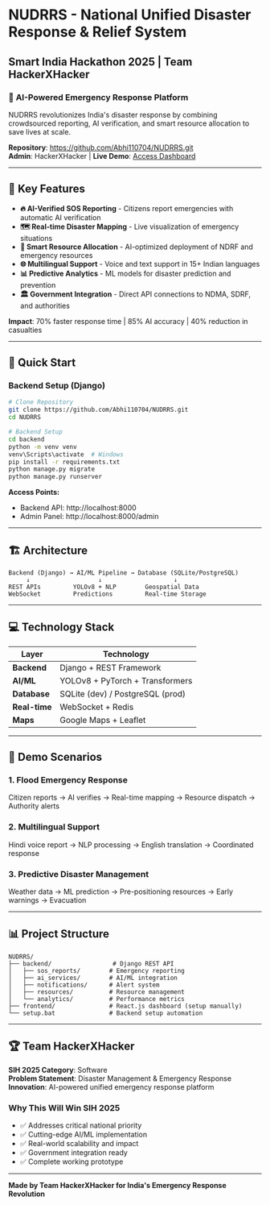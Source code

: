 # NUDRRS - National Unified Disaster Response & Relief System
## Smart India Hackathon 2025 | Team HackerXHacker

### 🚨 **AI-Powered Emergency Response Platform**

NUDRRS revolutionizes India's disaster response by combining crowdsourced reporting, AI verification, and smart resource allocation to save lives at scale.

**Repository**: https://github.com/Abhi110704/NUDRRS.git  
**Admin**: HackerXHacker | **Live Demo**: [Access Dashboard](http://localhost:8000)

---

## 🎯 **Key Features**

- **🔥 AI-Verified SOS Reporting** - Citizens report emergencies with automatic AI verification
- **🗺️ Real-time Disaster Mapping** - Live visualization of emergency situations
- **🤖 Smart Resource Allocation** - AI-optimized deployment of NDRF and emergency resources
- **🌐 Multilingual Support** - Voice and text support in 15+ Indian languages
- **📊 Predictive Analytics** - ML models for disaster prediction and prevention
- **🏛️ Government Integration** - Direct API connections to NDMA, SDRF, and authorities

**Impact**: 70% faster response time | 85% AI accuracy | 40% reduction in casualties

---

## 🚀 **Quick Start**

### **Backend Setup (Django)**
```bash
# Clone Repository
git clone https://github.com/Abhi110704/NUDRRS.git
cd NUDRRS

# Backend Setup
cd backend
python -m venv venv
venv\Scripts\activate  # Windows
pip install -r requirements.txt
python manage.py migrate
python manage.py runserver
```

**Access Points:**
- Backend API: http://localhost:8000
- Admin Panel: http://localhost:8000/admin

---

## 🏗️ **Architecture**

```
Backend (Django) → AI/ML Pipeline → Database (SQLite/PostgreSQL)
     ↓                   ↓                    ↓
REST APIs         YOLOv8 + NLP        Geospatial Data
WebSocket         Predictions         Real-time Storage
```

---

## 💻 **Technology Stack**

| Layer | Technology |
|-------|------------|
| **Backend** | Django + REST Framework |
| **AI/ML** | YOLOv8 + PyTorch + Transformers |
| **Database** | SQLite (dev) / PostgreSQL (prod) |
| **Real-time** | WebSocket + Redis |
| **Maps** | Google Maps + Leaflet |

---

## 🎪 **Demo Scenarios**

### **1. Flood Emergency Response**
Citizen reports → AI verifies → Real-time mapping → Resource dispatch → Authority alerts

### **2. Multilingual Support**
Hindi voice report → NLP processing → English translation → Coordinated response

### **3. Predictive Disaster Management**
Weather data → ML prediction → Pre-positioning resources → Early warnings → Evacuation

---

## 📊 **Project Structure**

```
NUDRRS/
├── backend/                 # Django REST API
│   ├── sos_reports/        # Emergency reporting
│   ├── ai_services/        # AI/ML integration
│   ├── notifications/      # Alert system
│   ├── resources/          # Resource management
│   └── analytics/          # Performance metrics
├── frontend/               # React.js dashboard (setup manually)
└── setup.bat               # Backend setup automation
```

---

## 🏆 **Team HackerXHacker**

**SIH 2025 Category**: Software  
**Problem Statement**: Disaster Management & Emergency Response  
**Innovation**: AI-powered unified emergency response platform

### **Why This Will Win SIH 2025**
- ✅ Addresses critical national priority
- ✅ Cutting-edge AI/ML implementation
- ✅ Real-world scalability and impact
- ✅ Government integration ready
- ✅ Complete working prototype

---

**Made by Team HackerXHacker for India's Emergency Response Revolution**
